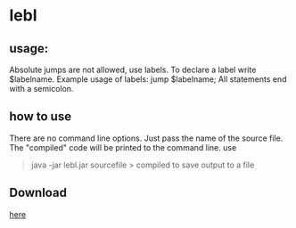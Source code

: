 # lebl
## usage:
Absolute jumps are not allowed, use labels. To declare a label write $labelname. Example usage of labels: jump $labelname;
All statements end with a semicolon.

## how to use
There are no command line options. Just pass the name of the source file. The "compiled" code will be printed to the command line.
use 
> java -jar lebl.jar sourcefile > compiled
to save output to a file
## Download
[here](http://lenny.d3vs.cc/lebl.jar)
